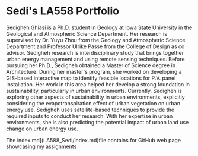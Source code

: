 # __Sedi's LA558 Portfolio__
Sedigheh Ghiasi is a Ph.D. student in Geology at Iowa State University in the Geological and Atmospheric Science Department. Her research is supervised by Dr. Yuyu Zhou from the Geology and Atmospheric Science Department and Professor Ulrike Passe from the College of Design as co advisor. Sedigheh research is interdisciplinary study that brings together urban energy management and using remote sensing techniques.
Before pursuing her Ph.D., Sedigheh obtained a Master of Science degree in Architecture. During her master's program, she worked on developing a GIS-based interactive map to identify feasible locations for P.V. panel installation. Her work in this area helped her develop a strong foundation in sustainability, particularly in urban environments.
Currently, Sedigheh is exploring other aspects of sustainability in urban environments, explicitly considering the evapotranspiration effect of urban vegetation on urban energy use. Sedigheh uses satellite-based techniques to provide the required inputs to conduct her research. With her expertise in urban environments, she is also predicting the potential impact of urban land use change on urban energy use.

The index.md](LA588_Sedi/index.md)file contains for GitHub web page showcasing my assignments




